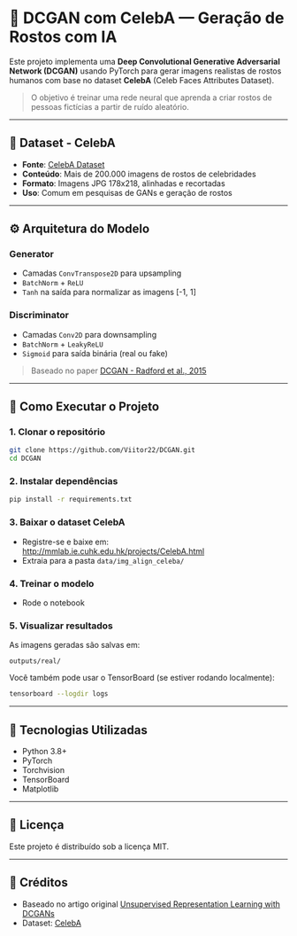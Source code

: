 
# 🧠 DCGAN com CelebA — Geração de Rostos com IA

Este projeto implementa uma **Deep Convolutional Generative Adversarial Network (DCGAN)** usando PyTorch para gerar imagens realistas de rostos humanos com base no dataset **CelebA** (Celeb Faces Attributes Dataset).

> O objetivo é treinar uma rede neural que aprenda a criar rostos de pessoas fictícias a partir de ruído aleatório.

---

## 📂 Dataset - CelebA

- **Fonte**: [CelebA Dataset](http://mmlab.ie.cuhk.edu.hk/projects/CelebA.html)
- **Conteúdo**: Mais de 200.000 imagens de rostos de celebridades
- **Formato**: Imagens JPG 178x218, alinhadas e recortadas
- **Uso**: Comum em pesquisas de GANs e geração de rostos

---

## ⚙️ Arquitetura do Modelo

### Generator
- Camadas `ConvTranspose2D` para upsampling
- `BatchNorm` + `ReLU`
- `Tanh` na saída para normalizar as imagens [-1, 1]

### Discriminator
- Camadas `Conv2D` para downsampling
- `BatchNorm` + `LeakyReLU`
- `Sigmoid` para saída binária (real ou fake)

> Baseado no paper [DCGAN - Radford et al., 2015](https://arxiv.org/abs/1511.06434)

---

## 🔧 Como Executar o Projeto

### 1. Clonar o repositório
```bash
git clone https://github.com/Viitor22/DCGAN.git
cd DCGAN
```

### 2. Instalar dependências
```bash
pip install -r requirements.txt
```

### 3. Baixar o dataset CelebA
- Registre-se e baixe em: http://mmlab.ie.cuhk.edu.hk/projects/CelebA.html
- Extraia para a pasta `data/img_align_celeba/`

### 4. Treinar o modelo
- Rode o notebook

### 5. Visualizar resultados
As imagens geradas são salvas em:

```
outputs/real/
```

Você também pode usar o TensorBoard (se estiver rodando localmente):

```bash
tensorboard --logdir logs
```

---

## 🧪 Tecnologias Utilizadas

- Python 3.8+
- PyTorch
- Torchvision
- TensorBoard
- Matplotlib

---

## 📜 Licença

Este projeto é distribuído sob a licença MIT.

---

## 🤝 Créditos

- Baseado no artigo original [Unsupervised Representation Learning with DCGANs](https://arxiv.org/abs/1511.06434)
- Dataset: [CelebA](http://mmlab.ie.cuhk.edu.hk/projects/CelebA.html)
